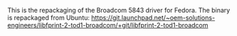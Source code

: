 This is the repackaging of the Broadcom 5843 driver for Fedora. The binary is repackaged from Ubuntu: https://git.launchpad.net/~oem-solutions-engineers/libfprint-2-tod1-broadcom/+git/libfprint-2-tod1-broadcom
